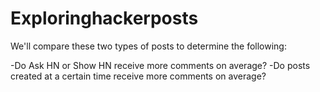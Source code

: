 # Exploringhackerposts
We'll compare these two types of posts to determine the following:

-Do Ask HN or Show HN receive more comments on average?
-Do posts created at a certain time receive more comments on average?
